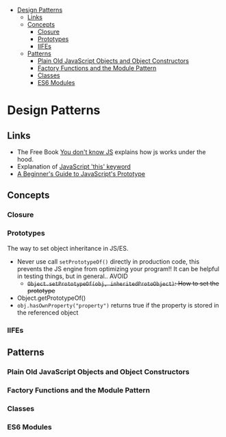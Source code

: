 - [Design Patterns](#design-patterns)
  - [Links](#links)
  - [Concepts](#concepts)
    - [Closure](#closure)
    - [Prototypes](#prototypes)
    - [IIFEs](#iifes)
  - [Patterns](#patterns)
    - [Plain Old JavaScript Objects and Object Constructors](#plain-old-javascript-objects-and-object-constructors)
    - [Factory Functions and the Module Pattern](#factory-functions-and-the-module-pattern)
    - [Classes](#classes)
    - [ES6 Modules](#es6-modules)

# Design Patterns

## Links

* The Free Book [You don't know JS](https://github.com/getify/You-Dont-Know-JS/tree/1st-ed#titles) explains how js works under the hood.
* Explanation of [JavaScript 'this' keyword](https://dmitripavlutin.com/gentle-explanation-of-this-in-javascript/)
* [A Beginner's Guide to JavaScript's Prototype](https://dmitripavlutin.com/gentle-explanation-of-this-in-javascript/)

## Concepts

### Closure

### Prototypes

The way to set object inheritance in JS/ES.

* Never use call `setPrototypeOf()` directly in production code, this prevents the JS engine from optimizing your program!! It can be helpful in testing things, but in general.. AVOID
  * ~~`Object.setPrototypeOf(obj, inheritedProtoObject)`: How to set the prototype~~ 
* Object.getPrototypeOf()
* `obj.hasOwnProperty("property")` returns true if the property is stored in the referenced object

### IIFEs

## Patterns

### Plain Old JavaScript Objects and Object Constructors


### Factory Functions and the Module Pattern


### Classes


### ES6 Modules